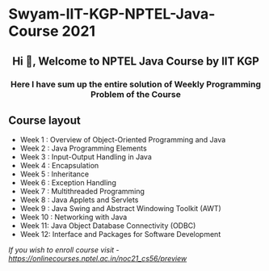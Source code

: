 # Swyam-IIT-KGP-NPTEL-Java-Course **2021**

<h2 align="center">Hi 👋, Welcome to NPTEL Java Course by IIT KGP </h1>
<h3 align="center">Here I have sum up the entire solution of Weekly Programming Problem of the Course </h3>

## Course layout



* Week 1  :  Overview of Object-Oriented Programming and Java
* Week 2  :  Java Programming Elements
* Week 3  :  Input-Output Handling in Java
* Week 4  :  Encapsulation
* Week 5  :  Inheritance
* Week 6  :  Exception Handling 
* Week 7  :  Multithreaded Programming 
* Week 8  :  Java Applets and Servlets 
* Week 9  :  Java Swing and Abstract Windowing Toolkit (AWT)
* Week 10 : Networking with Java
* Week 11:  Java Object Database Connectivity (ODBC)
* Week 12:  Interface and Packages for Software Development

*If you wish to enroll course visit - https://onlinecourses.nptel.ac.in/noc21_cs56/preview*

